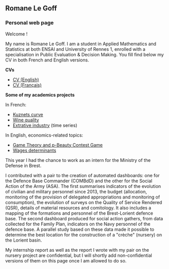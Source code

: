 ## Romane Le Goff
### Personal web page

Welcome ! 

My name is Romane Le Goff. I am a student in Applied Mathematics and Statistics at both ENSAI and University of Rennes 1, enrolled with a specialisation in Public Evaluation & Decision Making. You fill find below my CV in both French and English versions.

**CVs**

* [CV (English)](/Romane_Le-Goff_CV_English.pdf)
* [CV (Français)](/Romane_Le-Goff_CV.pdf)

**Some of my academics projects**

In French:
* [Kuznets curve](/Kuznets.pdf) 
* [Wine quality](/Anoumantou_Le-Goff_Souquière.html) 
* [Extrative industry](/Memoire.pdf) (time series)

In English, economics-related topics:
* [Game Theory and p-Beauty Contest Game](/p-beauty-contest-cw.pdf) 
* [Wages determinants](/ECN2005_CROSS_SECTION_CW.pdf) 

This year I had the chance to work as an intern for the Ministry of the Defense in Brest. 

I contributed with a pair to the creation of automated dashboards: one for the Defence Base Commander (COMBdD) and the other for the Social Action of the Army (ASA). The first summarises indicators of the evolution of civilian and military personnel since 2013, the budget (allocation, monitoring of the provision of delegated appropriations and monitoring of consumption), the evolution of surveys on the Quality of Service Rendered (QSR), details of material resources and comitology. It also includes a mapping of the formations and personnel of the Brest-Lorient defence base.
The second dashboard produced for social action gathers, from data collected for the Family Plan, indicators on the Navy personnel of the defence base. A parallel study based on these data made it possible to determine the best location for the construction of a "crèche" (nursery) on the Lorient basin.

My internship report as well as the report I wrote with my pair on the nursery project are confidential, but I will shortly add non-confidential versions of them on this page once I am allowed to do so.
